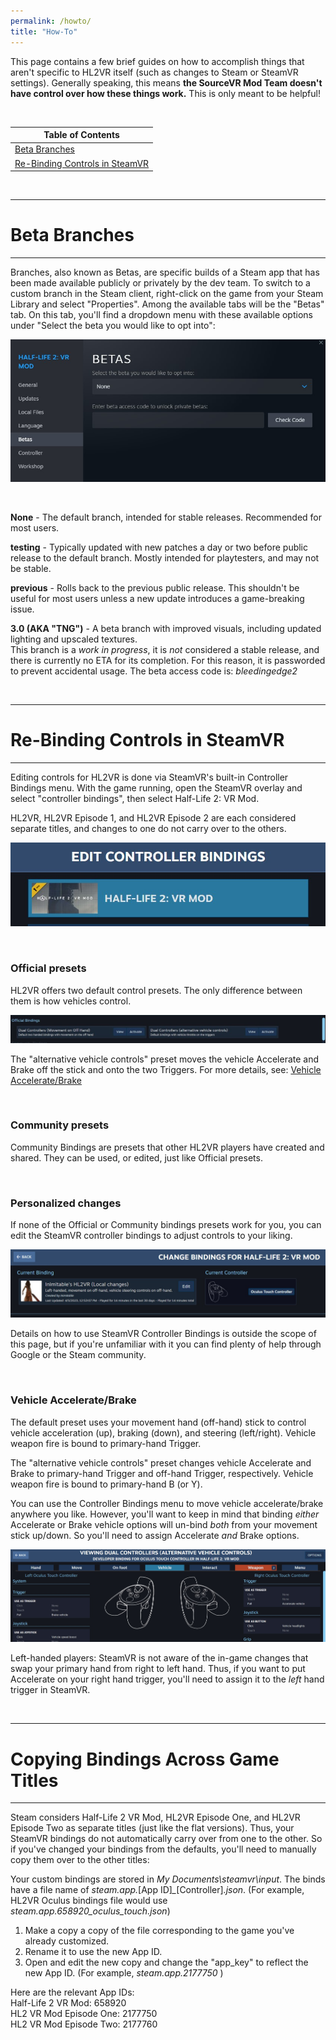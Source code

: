 ```yaml
---
permalink: /howto/
title: "How-To"
---
```


This page contains a few brief guides on how to accomplish things that aren't specific to HL2VR itself (such as changes to Steam or SteamVR settings).
Generally speaking, this means **the SourceVR Mod Team doesn't have control over how these things work.**
This is only meant to be helpful!

<br />

| Table of Contents  |
| ------------- |
| [Beta Branches](#beta-branches)  |
| [Re-Binding Controls in SteamVR](#re-binding-controls-in-steamvr)  |


<br />

---

# Beta Branches

---

Branches, also known as Betas, are specific builds of a Steam app that has been made available publicly or privately by the dev team.
To switch to a custom branch in the Steam client, right-click on the game from your Steam Library and select "Properties". Among the available tabs will be the "Betas" tab.
On this tab, you'll find a dropdown menu with these available options under "Select the beta you would like to opt into":

![Steam Betas](/assets/images/controls/SteamBetas.jpg)

<br />

**None** - The default branch, intended for stable releases. Recommended for most users.

**testing** - Typically updated with new patches a day or two before public release to the default branch. Mostly intended for playtesters, and may not be stable.

**previous** - Rolls back to the previous public release. This shouldn't be useful for most users unless a new update introduces a game-breaking issue.

**3.0 (AKA "TNG")** - A beta branch with improved visuals, including updated lighting and upscaled textures.  
This branch is a *work in progress*, it is *not* considered a stable release, and there is currently no ETA for its completion. For this reason, it is passworded to prevent accidental usage. The beta access code is: *bleedingedge2*

<br />

---

# Re-Binding Controls in SteamVR

---

Editing controls for HL2VR is done via SteamVR's built-in Controller Bindings menu. With the game running, open the SteamVR overlay and select "controller bindings", then select Half-Life 2: VR Mod.

HL2VR, HL2VR Episode 1, and HL2VR Episode 2 are each considered separate titles, and changes to one do not carry over to the others.

![Bindings Edit](/assets/images/controls/Bindings-Edit.jpg)

<br />

### Official presets

HL2VR offers two default control presets. The only difference between them is how vehicles control.

![Bindings Official](/assets/images/controls/Bindings-Official_small.jpg)

The "alternative vehicle controls" preset moves the vehicle Accelerate and Brake off the stick and onto the two Triggers.
For more details, see: [Vehicle Accelerate/Brake](#vehicle-acceleratebrake)

<br />

### Community presets

Community Bindings are presets that other HL2VR players have created and shared.
They can be used, or edited, just like Official presets.

<br />

### Personalized changes

If none of the Official or Community bindings presets work for you, you can edit the SteamVR controller bindings to adjust controls to your liking.

![Bindings personalize](/assets/images/controls/Bindings-personalize.jpg)

Details on how to use SteamVR Controller Bindings is outside the scope of this page, but if you're unfamiliar with it you can find plenty of help through Google or the Steam community.

<br />

### Vehicle Accelerate/Brake

The default preset uses your movement hand (off-hand) stick to control vehicle acceleration (up), braking (down), and steering (left/right).
Vehicle weapon fire is bound to primary-hand Trigger.

The "alternative vehicle controls" preset changes vehicle Accelerate and Brake to primary-hand Trigger and off-hand Trigger, respectively.
Vehicle weapon fire is bound to primary-hand B (or Y).  

You can use the Controller Bindings menu to move vehicle accelerate/brake anywhere you like.
However, you'll want to keep in mind that binding *either* Accelerate or Brake vehicle options will un-bind *both* from your movement stick up/down.
So you'll need to assign Accelerate *and* Brake options.

![Bindings Accelerate](/assets/images/controls/Bindings-Accelerate.jpg)

Left-handed players: SteamVR is not aware of the in-game changes that swap your primary hand from right to left hand. 
Thus, if you want to put Accelerate on your right hand trigger, you'll need to assign it to the *left* hand trigger in SteamVR.

<br />

---

# Copying Bindings Across Game Titles

---

Steam considers Half-Life 2 VR Mod, HL2VR Episode One, and HL2VR Episode Two as separate titles (just like the flat versions). Thus, your SteamVR bindings do not automatically carry over from one to the other. So if you've changed your bindings from the defaults, you'll need to manually copy them over to the other titles:

Your custom bindings are stored in *My Documents\steamvr\input*. The binds have a file name of *steam.app.*[App ID]*_*[Controller]*.json*. (For example, HL2VR Oculus bindings file would use *steam.app.658920_oculus_touch.json*)

1. Make a copy a copy of the file corresponding to the game you've already customized.  
2. Rename it to use the new App ID.
3. Open and edit the new copy and change the "app_key" to reflect the new App ID. (For example, *steam.app.2177750* )

Here are the relevant App IDs:  
Half-Life 2 VR Mod: 658920  
HL2 VR Mod Episode One: 2177750  
HL2 VR Mod Episode Two: 2177760
